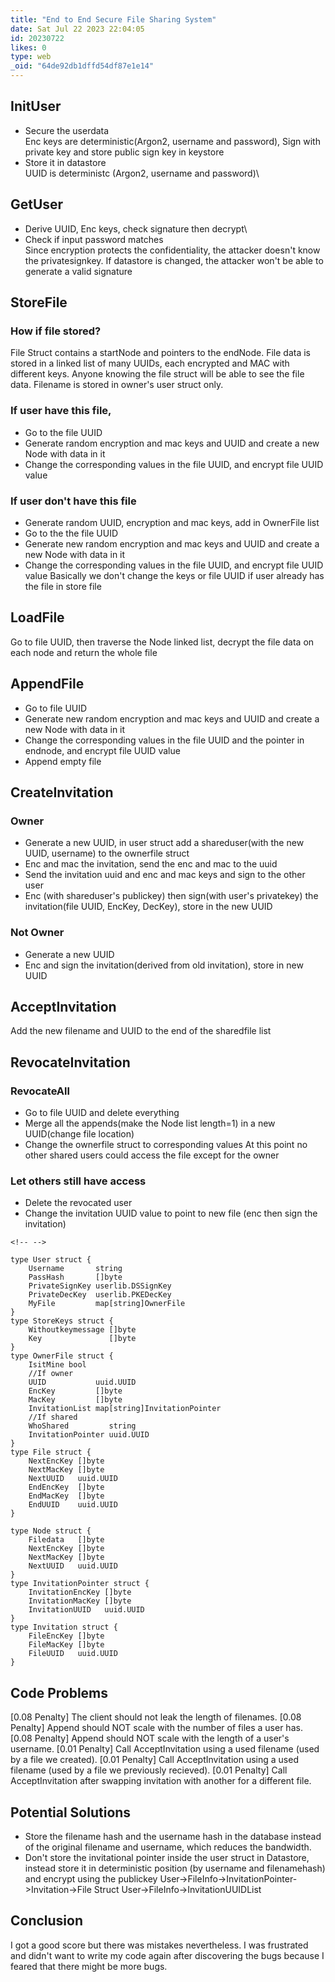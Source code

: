 ```yaml
---
title: "End to End Secure File Sharing System"
date: Sat Jul 22 2023 22:04:05
id: 20230722
likes: 0
type: web
_oid: "64de92db1dffd54df87e1e14"
---
```

## InitUser

-   Secure the userdata\
    Enc keys are deterministic(Argon2, username and password), Sign with
    private key and store public sign key in keystore
-   Store it in datastore\
    UUID is deterministc (Argon2, username and password)\\

## GetUser

-   Derive UUID, Enc keys, check signature then decrypt\\
-   Check if input password matches\
    Since encryption protects the confidentiality, the attacker doesn\'t
    know the privatesignkey. If datastore is changed, the attacker
    won\'t be able to generate a valid signature

## StoreFile

### How if file stored?

File Struct contains a startNode and pointers to the endNode. File data
is stored in a linked list of many UUIDs, each encrypted and MAC with
different keys. Anyone knowing the file struct will be able to see the
file data. Filename is stored in owner\'s user struct only.

### If user have this file,

-   Go to the file UUID
-   Generate random encryption and mac keys and UUID and create a new
    Node with data in it
-   Change the corresponding values in the file UUID, and encrypt file
    UUID value

### If user don\'t have this file

-   Generate random UUID, encryption and mac keys, add in OwnerFile list
-   Go to the the file UUID
-   Generate new random encryption and mac keys and UUID and create a
    new Node with data in it
-   Change the corresponding values in the file UUID, and encrypt file
    UUID value Basically we don\'t change the keys or file UUID if user
    already has the file in store file

## LoadFile

Go to file UUID, then traverse the Node linked list, decrypt the file
data on each node and return the whole file

## AppendFile

-   Go to file UUID
-   Generate new random encryption and mac keys and UUID and create a
    new Node with data in it
-   Change the corresponding values in the file UUID and the pointer in
    endnode, and encrypt file UUID value
-   Append empty file

## CreateInvitation

### Owner

-   Generate a new UUID, in user struct add a shareduser(with the new
    UUID, username) to the ownerfile struct
-   Enc and mac the invitation, send the enc and mac to the uuid
-   Send the invitation uuid and enc and mac keys and sign to the other
    user
-   Enc (with shareduser\'s publickey) then sign(with user\'s
    privatekey) the invitation(file UUID, EncKey, DecKey), store in the
    new UUID

### Not Owner

-   Generate a new UUID
-   Enc and sign the invitation(derived from old invitation), store in
    new UUID

## AcceptInvitation

Add the new filename and UUID to the end of the sharedfile list

## RevocateInvitation

### RevocateAll

-   Go to file UUID and delete everything
-   Merge all the appends(make the Node list length=1) in a new
    UUID(change file location)
-   Change the ownerfile struct to corresponding values At this point no
    other shared users could access the file except for the owner

### Let others still have access

-   Delete the revocated user
-   Change the invitation UUID value to point to new file (enc then sign
    the invitation)

```{=html}
<!-- -->
```
    type User struct {
        Username       string
        PassHash       []byte
        PrivateSignKey userlib.DSSignKey
        PrivateDecKey  userlib.PKEDecKey
        MyFile         map[string]OwnerFile
    }
    type StoreKeys struct {
        Withoutkeymessage []byte
        Key               []byte
    }
    type OwnerFile struct {
        IsitMine bool
        //If owner
        UUID           uuid.UUID
        EncKey         []byte
        MacKey         []byte
        InvitationList map[string]InvitationPointer
        //If shared
        WhoShared         string
        InvitationPointer uuid.UUID
    }
    type File struct {
        NextEncKey []byte
        NextMacKey []byte
        NextUUID   uuid.UUID
        EndEncKey  []byte
        EndMacKey  []byte
        EndUUID    uuid.UUID
    }

    type Node struct {
        Filedata   []byte
        NextEncKey []byte
        NextMacKey []byte
        NextUUID   uuid.UUID
    }
    type InvitationPointer struct {
        InvitationEncKey []byte
        InvitationMacKey []byte
        InvitationUUID   uuid.UUID
    }
    type Invitation struct {
        FileEncKey []byte
        FileMacKey []byte
        FileUUID   uuid.UUID
    }

## Code Problems

\[0.08 Penalty\] The client should not leak the length of filenames.
\[0.08 Penalty\] Append should NOT scale with the number of files a user
has. \[0.08 Penalty\] Append should NOT scale with the length of a
user\'s username. \[0.01 Penalty\] Call AcceptInvitation using a used
filename (used by a file we created). \[0.01 Penalty\] Call
AcceptInvitation using a used filename (used by a file we previously
recieved). \[0.01 Penalty\] Call AcceptInvitation after swapping
invitation with another for a different file.

## Potential Solutions

-   Store the filename hash and the username hash in the database
    instead of the original filename and username, which reduces the
    bandwidth.
-   Don\'t store the invitational pointer inside the user struct in
    Datastore, instead store it in deterministic position (by username
    and filenamehash) and encrypt using the publickey
    User-\>FileInfo-\>InvitationPointer-\>Invitation-\>File Struct
    User-\>FileInfo-\>InvitationUUIDList

## Conclusion

I got a good score but there was mistakes nevertheless. I was frustrated
and didn\'t want to write my code again after discovering the bugs
because I feared that there might be more bugs.
